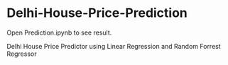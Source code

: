 # Delhi-House-Price-Prediction
Open Prediction.ipynb to see result.


Delhi House Price Predictor using Linear Regression and Random Forrest Regressor
